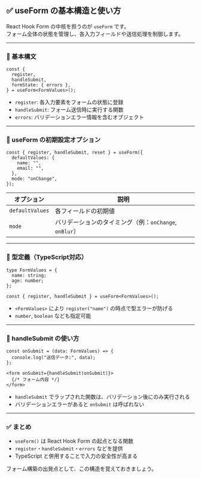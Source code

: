 ## ✅ useForm の基本構造と使い方

React Hook Form の中核を担うのが `useForm` です。  
フォーム全体の状態を管理し、各入力フィールドや送信処理を制御します。

---

### 🔸 基本構文

```tsx
const {
  register,
  handleSubmit,
  formState: { errors },
} = useForm<FormValues>();
```

- `register`: 各入力要素をフォームの状態に登録
- `handleSubmit`: フォーム送信時に実行する関数
- `errors`: バリデーションエラー情報を含むオブジェクト

---

### 🔸 useForm の初期設定オプション

```tsx
const { register, handleSubmit, reset } = useForm({
  defaultValues: {
    name: "",
    email: "",
  },
  mode: "onChange",
});
```

| オプション | 説明 |
|------------|------|
| `defaultValues` | 各フィールドの初期値 |
| `mode` | バリデーションのタイミング（例：`onChange`, `onBlur`） |

---

### 🔸 型定義（TypeScript対応）

```tsx
type FormValues = {
  name: string;
  age: number;
};

const { register, handleSubmit } = useForm<FormValues>();
```

- `<FormValues>` により `register("name")` の時点で型エラーが防げる
- `number`, `boolean` なども指定可能

---

### 🔸 handleSubmit の使い方

```tsx
const onSubmit = (data: FormValues) => {
  console.log("送信データ:", data);
};

<form onSubmit={handleSubmit(onSubmit)}>
  {/* フォーム内容 */}
</form>
```

- `handleSubmit` でラップされた関数は、バリデーション後にのみ実行される
- バリデーションエラーがあると `onSubmit` は呼ばれない

---

### ✅ まとめ

- `useForm()` は React Hook Form の起点となる関数
- `register`・`handleSubmit`・`errors` などを提供
- TypeScript と併用することで入力の安全性が高まる

フォーム構築の出発点として、この構造を覚えておきましょう。